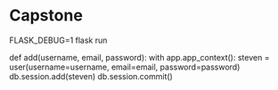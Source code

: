 # Capstone
FLASK_DEBUG=1 flask run

def add(username, email, password):
    with app.app_context():
        steven = user(username=username, email=email, password=password)
        db.session.add(steven)
        db.session.commit()